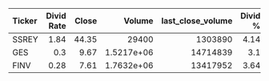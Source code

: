 | Ticker   |   Divid Rate |   Close |         Volume |   last_close_volume |   Divid % | 5_Days_pos   | above_SMA_50   |
|:---------|-------------:|--------:|---------------:|--------------------:|----------:|:-------------|:---------------|
| SSREY    |         1.84 |   44.35 | 29400          |             1303890 |      4.14 | True         | True           |
| GES      |         0.3  |    9.67 |     1.5217e+06 |            14714839 |      3.1  | False        | False          |
| FINV     |         0.28 |    7.61 |     1.7632e+06 |            13417952 |      3.64 | False        | False          |